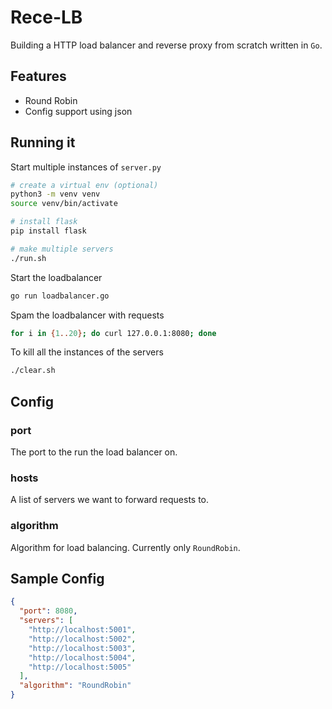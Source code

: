 # Rece-LB

Building a HTTP load balancer and reverse proxy from scratch written in `Go`.

## Features

- Round Robin
- Config support using json

## Running it

Start multiple instances of `server.py`

```bash
# create a virtual env (optional)
python3 -m venv venv
source venv/bin/activate

# install flask
pip install flask

# make multiple servers
./run.sh
```

Start the loadbalancer

```bash
go run loadbalancer.go
```

Spam the loadbalancer with requests

```bash
for i in {1..20}; do curl 127.0.0.1:8080; done
```

To kill all the instances of the servers

```bash
./clear.sh
```

## Config

### port

The port to the run the load balancer on.

### hosts

A list of servers we want to forward requests to.

### algorithm

Algorithm for load balancing. Currently only `RoundRobin`.

## Sample Config

```json
{
  "port": 8080,
  "servers": [
    "http://localhost:5001",
    "http://localhost:5002",
    "http://localhost:5003",
    "http://localhost:5004",
    "http://localhost:5005"
  ],
  "algorithm": "RoundRobin"
}
```
